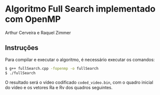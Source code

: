 # Algoritmo Full Search implementado com OpenMP

Arthur Cerveira e Raquel Zimmer

## Instruções

Para compilar e executar o algoritmo, é necessário executar os comandos:

```bash
$ g++ fullSearch.cpp -fopenmp -o fullSearch
$ ./fullSearch
```

O resultado será o vídeo codificado `coded_video.bin`, com o quadro inicial do vídeo e os vetores Ra e Rv dos quadros seguintes.